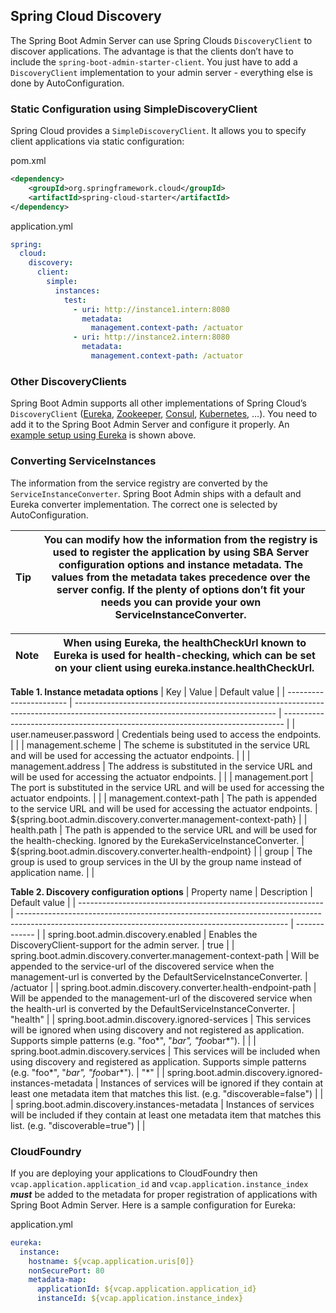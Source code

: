 ## Spring Cloud Discovery

The Spring Boot Admin Server can use Spring Clouds `DiscoveryClient` to discover applications. The advantage is that the clients don’t have to include the `spring-boot-admin-starter-client`. You just have to add a `DiscoveryClient` implementation to your admin server - everything else is done by AutoConfiguration.

### Static Configuration using SimpleDiscoveryClient

Spring Cloud provides a `SimpleDiscoveryClient`. It allows you to specify client applications via static configuration:

pom.xml

```xml
<dependency>
    <groupId>org.springframework.cloud</groupId>
    <artifactId>spring-cloud-starter</artifactId>
</dependency>
```

application.yml

```yml
spring:
  cloud:
    discovery:
      client:
        simple:
          instances:
            test:
              - uri: http://instance1.intern:8080
                metadata:
                  management.context-path: /actuator
              - uri: http://instance2.intern:8080
                metadata:
                  management.context-path: /actuator
```

### Other DiscoveryClients

Spring Boot Admin supports all other implementations of Spring Cloud’s `DiscoveryClient` ([Eureka](https://docs.spring.io/spring-cloud-netflix/docs/current/reference/html/#service-discovery-eureka-clients/), [Zookeeper](https://docs.spring.io/spring-cloud-zookeeper/docs/current/reference/html/#spring-cloud-zookeeper-discovery), [Consul](https://docs.spring.io/spring-cloud-consul/docs/current/reference/html/#spring-cloud-consul-discovery), [Kubernetes](https://docs.spring.io/spring-cloud-kubernetes/docs/current/reference/html/#discoveryclient-for-kubernetes), …​). You need to add it to the Spring Boot Admin Server and configure it properly. An [example setup using Eureka](/docs/getting-started.html#discover-clients-via-spring-cloud-discovery) is shown above.

### Converting ServiceInstances

The information from the service registry are converted by the `ServiceInstanceConverter`. Spring Boot Admin ships with a default and Eureka converter implementation. The correct one is selected by AutoConfiguration.

| Tip | You can modify how the information from the registry is used to register the application by using SBA Server configuration options and instance metadata. The values from the metadata takes precedence over the server config. If the plenty of options don’t fit your needs you can provide your own ServiceInstanceConverter. |
| --- | -------------------------------------------------------------------------------------------------------------------------------------------------------------------------------------------------------------------------------------------------------------------------------------------------------------------------------- |

| Note | When using Eureka, the healthCheckUrl known to Eureka is used for health-checking, which can be set on your client using eureka.instance.healthCheckUrl. |
| ---- | -------------------------------------------------------------------------------------------------------------------------------------------------------- |

__Table 1\. Instance metadata options__
| Key                     | Value                                                                                                                            | Default value                                                                  |
| ----------------------- | -------------------------------------------------------------------------------------------------------------------------------- | ------------------------------------------------------------------------------ |
| user.nameuser.password  | Credentials being used to access the endpoints.                                                                                  |                                                                                |
| management.scheme       | The scheme is substituted in the service URL and will be used for accessing the actuator endpoints.                              |                                                                                |
| management.address      | The address is substituted in the service URL and will be used for accessing the actuator endpoints.                             |                                                                                |
| management.port         | The port is substituted in the service URL and will be used for accessing the actuator endpoints.                                |                                                                                |
| management.context-path | The path is appended to the service URL and will be used for accessing the actuator endpoints.                                   | &#36;&#123;spring.boot.admin.discovery.converter.management-context-path&#125; |
| health.path             | The path is appended to the service URL and will be used for the health-checking. Ignored by the EurekaServiceInstanceConverter. | &#36;&#123;spring.boot.admin.discovery.converter.health-endpoint&#125;         |
| group                   | The group is used to group services in the UI by the group name instead of application name.                                     |                                                                                |

__Table 2\. Discovery configuration options__
| Property name                                                 | Description                                                                                                                                       | Default value |
| ------------------------------------------------------------- | ------------------------------------------------------------------------------------------------------------------------------------------------- | ------------- |
| spring.boot.admin.discovery.enabled                           | Enables the DiscoveryClient-support for the admin server.                                                                                         | true          |
| spring.boot.admin.discovery.converter.management-context-path | Will be appended to the service-url of the discovered service when the management-url is converted by the DefaultServiceInstanceConverter.        | /actuator     |
| spring.boot.admin.discovery.converter.health-endpoint-path    | Will be appended to the management-url of the discovered service when the health-url is converted by the DefaultServiceInstanceConverter.         | "health"      |
| spring.boot.admin.discovery.ignored-services                  | This services will be ignored when using discovery and not registered as application. Supports simple patterns (e.g. "foo*", "*bar", "foo*bar*"). |               |
| spring.boot.admin.discovery.services                          | This services will be included when using discovery and registered as application. Supports simple patterns (e.g. "foo*", "*bar", "foo*bar*").    | "*"           |
| spring.boot.admin.discovery.ignored-instances-metadata        | Instances of services will be ignored if they contain at least one metadata item that matches this list. (e.g. "discoverable=false")              |               |
| spring.boot.admin.discovery.instances-metadata                | Instances of services will be included if they contain at least one metadata item that matches this list. (e.g. "discoverable=true")              |               |

### CloudFoundry

If you are deploying your applications to CloudFoundry then `vcap.application.application_id` and `vcap.application.instance_index` **_must_** be added to the metadata for proper registration of applications with Spring Boot Admin Server. Here is a sample configuration for Eureka:

application.yml

```yml
eureka:
  instance:
    hostname: ${vcap.application.uris[0]}
    nonSecurePort: 80
    metadata-map:
      applicationId: ${vcap.application.application_id}
      instanceId: ${vcap.application.instance_index}
```